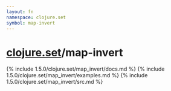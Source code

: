 ```yaml
---
layout: fn
namespace: clojure.set
symbol: map-invert
---
```


# [clojure.set](../)/map-invert

{% include 1.5.0/clojure.set/map_invert/docs.md %}
{% include 1.5.0/clojure.set/map_invert/examples.md %}
{% include 1.5.0/clojure.set/map_invert/src.md %}

